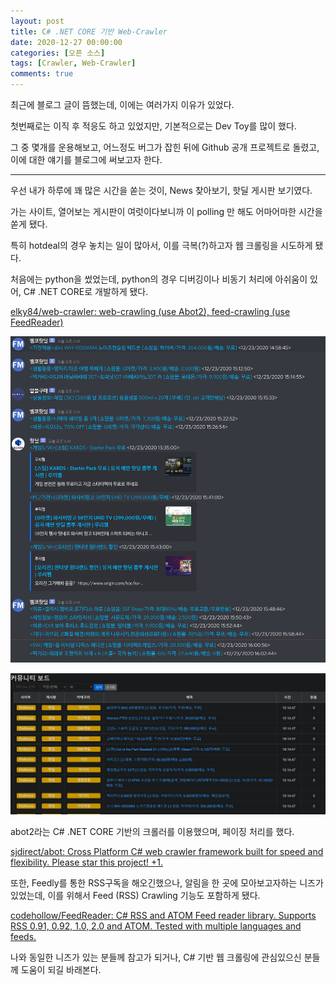 ```yaml
---
layout: post
title: C# .NET CORE 기반 Web-Crawler
date: 2020-12-27 00:00:00
categories: [오픈 소스]
tags: [Crawler, Web-Crawler]
comments: true
---
```


최근에 블로그 글이 뜸했는데, 이에는 여러가지 이유가 있었다.

첫번째로는 이직 후 적응도 하고 있었지만, 기본적으로는 Dev Toy를 많이 했다.

그 중 몇개를 운용해보고, 어느정도 버그가 잡힌 뒤에 Github 공개 프로젝트로 돌렸고, 이에 대한 얘기를 블로그에 써보고자 한다.

---

우선 내가 하루에 꽤 많은 시간을 쏟는 것이, News 찾아보기, 핫딜 게시판 보기였다.

가는 사이트, 열어보는 게시판이 여럿이다보니까 이 polling 만 해도 어마어마한 시간을 쏟게 됐다.

특히 hotdeal의 경우 놓치는 일이 많아서, 이를 극복(?)하고자 웹 크롤링을 시도하게 됐다.

처음에는 python을 썼었는데, python의 경우 디버깅이나 비동기 처리에 아쉬움이 있어, C# .NET CORE로 개발하게 됐다.

[elky84/web-crawler: web-crawling (use Abot2), feed-crawling (use FeedReader)](https://github.com/elky84/web-crawler)

![web-crawler](/img/2020/web-crawler1.png)

![web-crawler](/img/2020/web-crawler2.png)

abot2라는 C# .NET CORE 기반의 크롤러를 이용했으며, 페이징 처리를 했다.

[sjdirect/abot: Cross Platform C# web crawler framework built for speed and flexibility. Please star this project! +1.](https://github.com/sjdirect/abot)

또한, Feedly를 통한 RSS구독을 해오긴했으나, 알림을 한 곳에 모아보고자하는 니즈가 있었는데, 이를 위해서 Feed (RSS) Crawling 기능도 포함하게 됐다.

[codehollow/FeedReader: C# RSS and ATOM Feed reader library. Supports RSS 0.91, 0.92, 1.0, 2.0 and ATOM. Tested with multiple languages and feeds.](https://github.com/codehollow/FeedReader/)

나와 동일한 니즈가 있는 분들께 참고가 되거나, C# 기반 웹 크롤링에 관심있으신 분들께 도움이 되길 바래본다.
